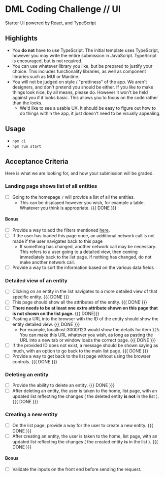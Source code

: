 # DML Coding Challenge // UI

Starter UI powered by React, and TypeScript

## Highlights

- You **do not** have to use TypeScript. The initial template uses TypeScript, however you may write the entire submission in JavaScript. TypeScript is encouraged, but is not required.
- You can use whatever library you like, but be prepared to justify your choice. This includes functionality libraries, as well as component libraries such as MUI or Mantine.
- You will not be judged on style / "prettiness" of the app. We aren't designers, and don't pretend you should be either. If you like to make things look nice, by all means, please do. However it won't be held against you if it looks basic. This allows you to focus on the code rather than the looks.
  - We'd like to see a usable UX. It should be easy to figure out how to do things within the app, it just doesn't need to be visually appealing.

## Usage

- `npm ci`
- `npm run start`

## Acceptance Criteria

Here is what we are looking for, and how your submission will be graded.

### Landing page shows list of all entities

- [ ] Going to the homepage `/` will provide a list of all the entities.
  - This can be displayed however you wish, for example a table. Whatever you think is appropriate. {{{ DONE }}}

#### Bonus

- [ ] Provide a way to add the filters mentioned [here](../api/README.md#search-an-entity).
- [ ] If the user has loaded this page once, an additional network call is not made if the user navigates back to this page
  - If something has changed, another network call may be necessary. This refers to a user going to a detailed view, then coming immediately back to the list page. If nothing has changed, do not make another network call.
- [ ] Provide a way to sort the information based on the various data fields

### Detailed view of an entity

<!-- Change to no need for Router - be ambiguous -->

- [ ] Clicking on an entity in the list navigates to a more detailed view of that specific entity. {{{ DONE }}}
- [ ] This page should show all the attributes of the entity. {{{ DONE }}}
- [ ] **There needs to be at least one extra attribute shown on this page that is not shown on the list page.** {{{ DONE}}}
- [ ] Pasting a URL into the browser with the ID of the entity should show the entity detailed view. {{{ DONE }}}
  - For example, localhost:3000/123 would show the details for item `123`. You can make this URL whatever you wish, as long as pasting the URL into a new tab or window loads the correct page. {{{ DONE }}}
- [ ] If the provided ID does not exist, a message should be shown saying as much, with an option to go back to the main list page. {{{ DONE }}}
- [ ] Provide a way to get back to the list page without using the browser controls.  {{{ DONE }}}

### Deleting an entity

<!-- User sees list after delete -->

- [ ] Provide the ability to delete an entity. {{{ DONE }}}
- [ ] After deleting an entity, the user is taken to the home, list page, with an updated list reflecting the changes ( the deleted entity **is not** in the list ). {{{ DONE }}}

### Creating a new entity

- [ ] On the list page, provide a way for the user to create a new entity. {{{ DONE }}}
- [ ] After creating an entity, the user is taken to the home, list page, with an updated list reflecting the changes ( the created entity **is** in the list ). {{{ DONE }}}

#### Bonus

- [ ] Validate the inputs on the front end before sending the request.
 